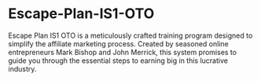 # Escape-Plan-IS1-OTO
Escape Plan IS1 OTO is a meticulously crafted training program designed to simplify the affiliate marketing process. Created by seasoned online entrepreneurs Mark Bishop and John Merrick, this system promises to guide you through the essential steps to earning big in this lucrative industry.
